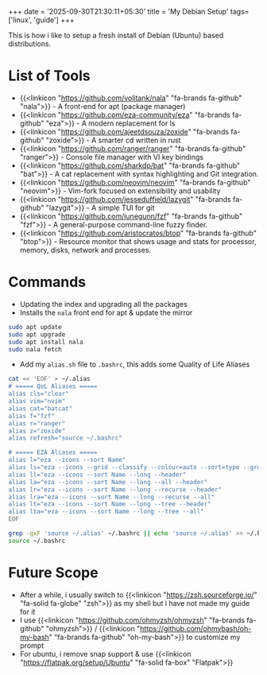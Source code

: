 +++
date = '2025-09-30T21:30:11+05:30'
title = 'My Debian Setup'
tags= ['linux', 'guide']
+++

This is how i like to setup a fresh install of Debian (Ubuntu) based distributions.

# List of Tools
- {{<linkicon "https://github.com/volitank/nala" "fa-brands fa-github" "nala">}} - A front-end for apt (package manager)
- {{<linkicon "https://github.com/eza-community/eza" "fa-brands fa-github" "eza">}} - A modern replacement for ls
- {{<linkicon "https://github.com/ajeetdsouza/zoxide" "fa-brands fa-github" "zoxide">}} - A smarter cd written in rust
- {{<linkicon "https://github.com/ranger/ranger" "fa-brands fa-github" "ranger">}} - Console file manager with VI key bindings
- {{<linkicon "https://github.com/sharkdp/bat" "fa-brands fa-github" "bat">}} - A cat replacement with syntax highlighting and Git integration. 
- {{<linkicon "https://github.com/neovim/neovim" "fa-brands fa-github" "neovim">}} -  Vim-fork focused on extensibility and usability  
- {{<linkicon "https://github.com/jesseduffield/lazygit" "fa-brands fa-github" "lazygit">}} - A simple TUI for git  
- {{<linkicon "https://github.com/junegunn/fzf" "fa-brands fa-github" "fzf">}} - A general-purpose command-line fuzzy finder.
- {{<linkicon "https://github.com/aristocratos/btop" "fa-brands fa-github" "btop">}} - Resource monitor that shows usage and stats for processor, memory, disks, network and processes.

# Commands

- Updating the index and upgrading all the packages
- Installs the `nala` front end for apt & update the mirror

```sh
sudo apt update
sudo apt upgrade
sudo apt install nala
sudo nala fetch
```

- Add my `alias.sh` file to `.bashrc`, this adds some Quality of Life Aliases

```sh
cat << 'EOF' > ~/.alias
# ===== QoL Aliases =====
alias cls="clear"
alias vim="nvim"
alias cat="batcat"
alias f="fzf"
alias r="ranger"
alias z="zoxide"
alias refresh="source ~/.bashrc"

# ===== EZA Aliases =====
alias l="eza --icons --sort Name"
alias ls="eza --icons --grid --classify --colour=auto --sort=type --group-directories-first --header --modified --created --binary --group"
alias ll="eza --icons --sort Name --long --header"
alias la="eza --icons --sort Name --long --all --header"
alias lr="eza --icons --sort Name --long --recurse --header"
alias lra="eza --icons --sort Name --long --recurse --all"
alias lt="eza --icons --sort Name --long --tree --header"
alias lta="eza --icons --sort Name --long --tree --all"
EOF

grep -qxF 'source ~/.alias' ~/.bashrc || echo 'source ~/.alias' >> ~/.bashrc
source ~/.bashrc
```

# Future Scope

- After a while, i usually switch to {{<linkicon "https://zsh.sourceforge.io/" "fa-solid fa-globe" "zsh">}} as my shell but i have not made my guide for it
- I use {{<linkicon "https://github.com/ohmyzsh/ohmyzsh" "fa-brands fa-github" "ohmyzsh">}} / {{<linkicon "https://github.com/ohmybash/oh-my-bash" "fa-brands fa-github" "oh-my-bash">}} to customize my prompt
- For ubuntu, i remove snap support & use {{<linkicon "https://flatpak.org/setup/Ubuntu" "fa-solid fa-box" "Flatpak">}}
<i class=""></i>